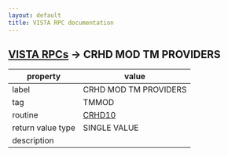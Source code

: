 ```yaml
---
layout: default
title: VISTA RPC documentation
---
```




## [VISTA RPCs](TableOfContent.md) &#8594; CRHD MOD TM PROVIDERS 

 property | value 
--- | --- 
 label | CRHD MOD TM PROVIDERS
 tag | TMMOD
 routine | [CRHD10](http://code.osehra.org/dox/Routine_CRHD10_source.html)
 return value type | SINGLE VALUE
 description | 